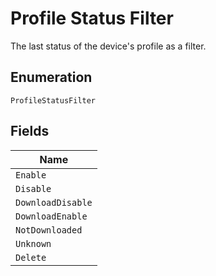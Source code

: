 
# Profile Status Filter

The last status of the device's profile as a filter.

## Enumeration

`ProfileStatusFilter`

## Fields

| Name |
|  --- |
| `Enable` |
| `Disable` |
| `DownloadDisable` |
| `DownloadEnable` |
| `NotDownloaded` |
| `Unknown` |
| `Delete` |

